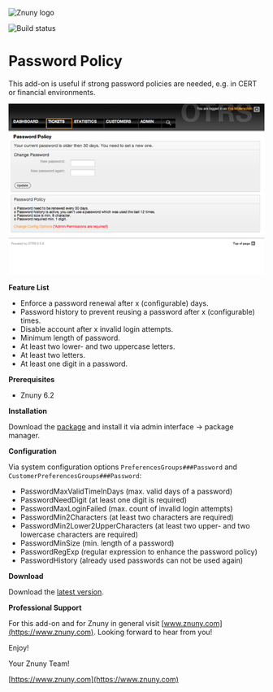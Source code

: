 ![Znuny logo](https://www.znuny.com/assets/images/logo_small.png)


![Build status](https://badge.proxy.znuny.com/Znuny4OTRS-PasswordPolicy/rel-6_2)

Password Policy
===============
This add-on is useful if strong password policies are needed, e.g. in CERT or financial environments.

![Screenshot SysConfig](https://github.com/znuny/Znuny4OTRS-PasswordPolicy/blob/master/doc/en/screenshots/passwordpolicy.png)

**Feature List**

* Enforce a password renewal after x (configurable) days.
* Password history to prevent reusing a password after x (configurable) times.
* Disable account after x invalid login attempts.
* Minimum length of password.
* At least two lower- and two uppercase letters.
* At least two letters.
* At least one digit in a password.

**Prerequisites**

- Znuny 6.2

**Installation**

Download the [package](https://addons.znuny.com/api/addon_repos/public/2104/latest) and install it via admin interface -> package manager.

**Configuration**

Via system configuration options `PreferencesGroups###Password` and `CustomerPreferencesGroups###Password`:

* PasswordMaxValidTimeInDays (max. valid days of a password)
* PasswordNeedDigit (at least one digit is required)
* PasswordMaxLoginFailed (max. count of invalid login attempts)
* PasswordMin2Characters (at least two characters are required)
* PasswordMin2Lower2UpperCharacters (at least two upper- and two lowercase characters are required)
* PasswordMinSize (min. length of a password)
* PasswordRegExp (regular expression to enhance the password policy)
* PasswordHistory (already used passwords can not be used again)

**Download**

Download the [latest version](https://addons.znuny.com/api/addon_repos/public/2104/latest).

**Professional Support**

For this add-on and for Znuny in general visit [www.znuny.com](https://www.znuny.com). Looking forward to hear from you!

Enjoy!

Your Znuny Team!

[https://www.znuny.com](https://www.znuny.com)
